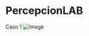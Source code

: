 # PercepcionLAB
Caso 1
![image](https://github.com/user-attachments/assets/ee16585a-5bde-488c-903e-1eff4862a490)

